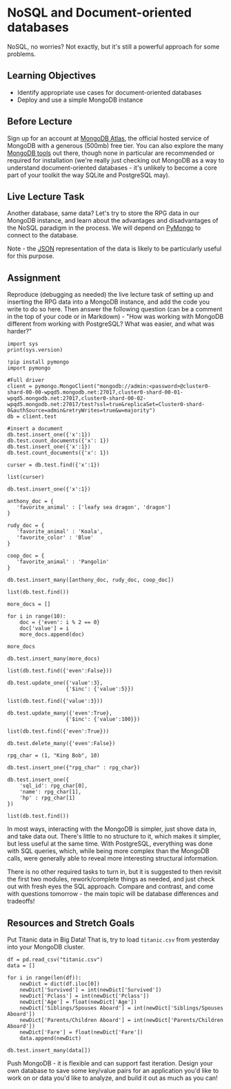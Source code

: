 # NoSQL and Document-oriented databases

NoSQL, no worries? Not exactly, but it's still a powerful approach for some
problems.

## Learning Objectives

- Identify appropriate use cases for document-oriented databases
- Deploy and use a simple MongoDB instance

## Before Lecture

Sign up for an account at [MongoDB Atlas](https://www.mongodb.com/cloud/atlas),
the official hosted service of MongoDB with a generous (500mb) free tier. You
can also explore the many [MongoDB tools](http://mongodb-tools.com/) out there,
though none in particular are recommended or required for installation (we're
really just checking out MongoDB as a way to understand document-oriented
databases - it's unlikely to become a core part of your toolkit the way SQLite
and PostgreSQL may).

## Live Lecture Task

Another database, same data? Let's try to store the RPG data in our MongoDB
instance, and learn about the advantages and disadvantages of the NoSQL paradigm
in the process. We will depend on
[PyMongo](https://api.mongodb.com/python/current/) to connect to the database.

Note - the
[JSON](https://github.com/LambdaSchool/Django-RPG/blob/master/testdata.json)
representation of the data is likely to be particularly useful for this purpose.

## Assignment

Reproduce (debugging as needed) the live lecture task of setting up and
inserting the RPG data into a MongoDB instance, and add the code you write to do
so here. Then answer the following question (can be a comment in the top of your
code or in Markdown) - "How was working with MongoDB different from working with
PostgreSQL? What was easier, and what was harder?"

```
import sys
print(sys.version)

!pip install pymongo
import pymongo

#Full driver
client = pymongo.MongoClient("mongodb://admin:<password>@cluster0-shard-00-00-wpqd5.mongodb.net:27017,cluster0-shard-00-01-wpqd5.mongodb.net:27017,cluster0-shard-00-02-wpqd5.mongodb.net:27017/test?ssl=true&replicaSet=Cluster0-shard-0&authSource=admin&retryWrites=true&w=majority")
db = client.test

#insert a document
db.test.insert_one({'x':1})
db.test.count_documents({'x': 1})
db.test.insert_one({'x':1})
db.test.count_documents({'x': 1})

curser = db.test.find({'x':1})

list(curser)

db.test.insert_one({'x':1})

anthony_doc = {
   'favorite_animal' : ['leafy sea dragon', 'dragon']   
}

rudy_doc = {
   'favorite_animal' : 'Koala',
   'favorite_color' : 'Blue'
}

coop_doc = {
   'favorite_animal' : 'Pangolin'
}

db.test.insert_many([anthony_doc, rudy_doc, coop_doc])

list(db.test.find())

more_docs = []

for i in range(10):
    doc = {'even': i % 2 == 0}
    doc['value'] = i
    more_docs.append(doc)

more_docs

db.test.insert_many(more_docs)

list(db.test.find({'even':False}))

db.test.update_one({'value':3},
                   {'$inc': {'value':5}})
                   
list(db.test.find({'value':3}))

db.test.update_many({'even':True},
                   {'$inc': {'value':100}})
                   
list(db.test.find({'even':True}))

db.test.delete_many({'even':False})

rpg_char = (1, "King Bob", 10)

db.test.insert_one({"rpg_char" : rpg_char})

db.test.insert_one({
    'sql_id': rpg_char[0],
    'name': rpg_char[1],
    'hp' : rpg_char[1]
})

list(db.test.find())
```

In most ways, interacting with the MongoDB is simpler, just shove data in, and take data out. There's little to no structure to it, which makes it simpler, but less useful at the same time. With PostgreSQL, everything was done with SQL queries, which, while being more complex than the MongoDB calls, were generally able to reveal more interesting structural information.

There is no other required tasks to turn in, but it is suggested to then revisit
the first two modules, rework/complete things as needed, and just check out with
fresh eyes the SQL approach. Compare and contrast, and come with questions
tomorrow - the main topic will be database differences and tradeoffs!

## Resources and Stretch Goals

Put Titanic data in Big Data! That is, try to load `titanic.csv` from yesterday
into your MongoDB cluster.

```
df = pd.read_csv("titanic.csv")
data = []

for i in range(len(df)):
    newDict = dict(df.iloc[0])
    newDict['Survived'] = int(newDict['Survived'])
    newDict['Pclass'] = int(newDict['Pclass'])
    newDict['Age'] = float(newDict['Age'])
    newDict['Siblings/Spouses Aboard'] = int(newDict['Siblings/Spouses Aboard'])
    newDict['Parents/Children Aboard'] = int(newDict['Parents/Children Aboard'])
    newDict['Fare'] = float(newDict['Fare'])
    data.append(newDict)

db.test.insert_many(data[])
```

Push MongoDB - it is flexible and can support fast iteration. Design your own
database to save some key/value pairs for an application you'd like to work on
or data you'd like to analyze, and build it out as much as you can!
